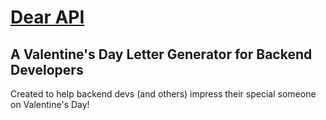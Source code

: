 # [Dear API](https://dear-api.vercel.app/)
## A Valentine's Day Letter Generator for Backend Developers
Created to help backend devs (and others) impress their special someone on Valentine's Day!
